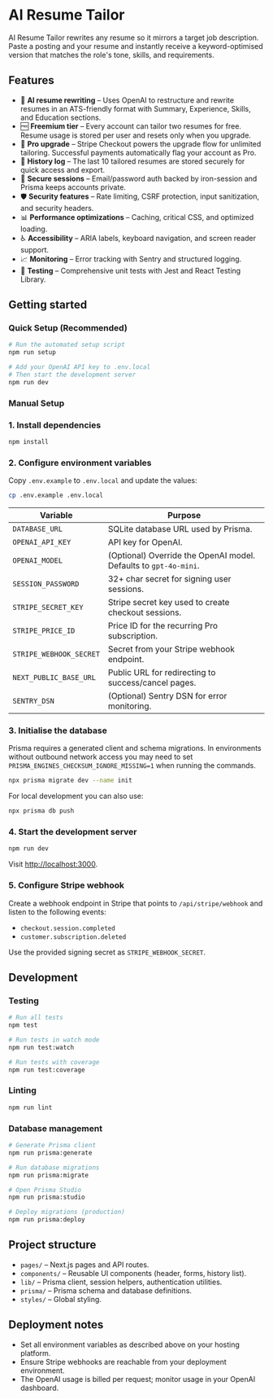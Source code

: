 # AI Resume Tailor

AI Resume Tailor rewrites any resume so it mirrors a target job description. Paste a posting and your
resume and instantly receive a keyword-optimised version that matches the role&apos;s tone, skills, and
requirements.

## Features

- 🔁 **AI resume rewriting** – Uses OpenAI to restructure and rewrite resumes in an ATS-friendly
  format with Summary, Experience, Skills, and Education sections.
- 🆓 **Freemium tier** – Every account can tailor two resumes for free. Resume usage is stored per
  user and resets only when you upgrade.
- 🚀 **Pro upgrade** – Stripe Checkout powers the upgrade flow for unlimited tailoring. Successful
  payments automatically flag your account as Pro.
- 📜 **History log** – The last 10 tailored resumes are stored securely for quick access and export.
- 🔐 **Secure sessions** – Email/password auth backed by iron-session and Prisma keeps accounts
  private.
- 🛡️ **Security features** – Rate limiting, CSRF protection, input sanitization, and security headers.
- 📊 **Performance optimizations** – Caching, critical CSS, and optimized loading.
- ♿ **Accessibility** – ARIA labels, keyboard navigation, and screen reader support.
- 📈 **Monitoring** – Error tracking with Sentry and structured logging.
- 🧪 **Testing** – Comprehensive unit tests with Jest and React Testing Library.

## Getting started

### Quick Setup (Recommended)

```bash
# Run the automated setup script
npm run setup

# Add your OpenAI API key to .env.local
# Then start the development server
npm run dev
```

### Manual Setup

### 1. Install dependencies

```bash
npm install
```

### 2. Configure environment variables

Copy `.env.example` to `.env.local` and update the values:

```bash
cp .env.example .env.local
```

| Variable | Purpose |
| --- | --- |
| `DATABASE_URL` | SQLite database URL used by Prisma. |
| `OPENAI_API_KEY` | API key for OpenAI. |
| `OPENAI_MODEL` | (Optional) Override the OpenAI model. Defaults to `gpt-4o-mini`. |
| `SESSION_PASSWORD` | 32+ char secret for signing user sessions. |
| `STRIPE_SECRET_KEY` | Stripe secret key used to create checkout sessions. |
| `STRIPE_PRICE_ID` | Price ID for the recurring Pro subscription. |
| `STRIPE_WEBHOOK_SECRET` | Secret from your Stripe webhook endpoint. |
| `NEXT_PUBLIC_BASE_URL` | Public URL for redirecting to success/cancel pages. |
| `SENTRY_DSN` | (Optional) Sentry DSN for error monitoring. |

### 3. Initialise the database

Prisma requires a generated client and schema migrations. In environments without outbound network
access you may need to set `PRISMA_ENGINES_CHECKSUM_IGNORE_MISSING=1` when running the commands.

```bash
npx prisma migrate dev --name init
```

For local development you can also use:

```bash
npx prisma db push
```

### 4. Start the development server

```bash
npm run dev
```

Visit <http://localhost:3000>.

### 5. Configure Stripe webhook

Create a webhook endpoint in Stripe that points to `/api/stripe/webhook` and listen to the following
events:

- `checkout.session.completed`
- `customer.subscription.deleted`

Use the provided signing secret as `STRIPE_WEBHOOK_SECRET`.

## Development

### Testing

```bash
# Run all tests
npm test

# Run tests in watch mode
npm run test:watch

# Run tests with coverage
npm run test:coverage
```

### Linting

```bash
npm run lint
```

### Database management

```bash
# Generate Prisma client
npm run prisma:generate

# Run database migrations
npm run prisma:migrate

# Open Prisma Studio
npm run prisma:studio

# Deploy migrations (production)
npm run prisma:deploy
```

## Project structure

- `pages/` – Next.js pages and API routes.
- `components/` – Reusable UI components (header, forms, history list).
- `lib/` – Prisma client, session helpers, authentication utilities.
- `prisma/` – Prisma schema and database definitions.
- `styles/` – Global styling.

## Deployment notes

- Set all environment variables as described above on your hosting platform.
- Ensure Stripe webhooks are reachable from your deployment environment.
- The OpenAI usage is billed per request; monitor usage in your OpenAI dashboard.
